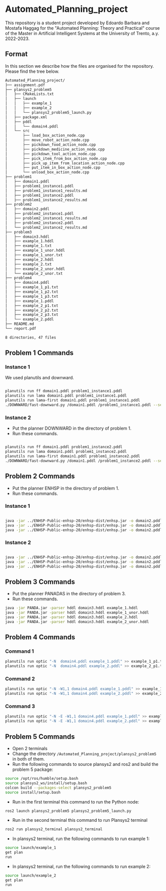 # Automated_Planning_project
This repository is a student project developed by Edoardo Barbara and Mostafa Haggag for the "Automated Planning: Theory and Practical" course of the Master in Artificial Intelligent Systems at the University of Trento, a.y. 2022-2023.
## Format
In this section we describe how the files are organised for the repository. Please find the tree below.
```bash
Automated_Planning_project/
├── assignment.pdf
├── plansys2_problem5
│   ├── CMakeLists.txt
│   ├── launch
│   │   ├── example_1
│   │   ├── example_2
│   │   └── plansys2_problem5_launch.py
│   ├── package.xml
│   ├── pddl
│   │   └── domain4.pddl
│   └── src
│       ├── load_box_action_node.cpp
│       ├── move_robot_action_node.cpp
│       ├── pickdown_food_action_node.cpp
│       ├── pickdown_medicine_action_node.cpp
│       ├── pickdown_tool_action_node.cpp
│       ├── pick_item_from_box_action_node.cpp
│       ├── pick_up_item_from_location_action_node.cpp
│       ├── put_item_in_box_action_node.cpp
│       └── unload_box_action_node.cpp
├── problem1
│   ├── domain1.pddl
│   ├── problem1_instance1.pddl
│   ├── problem1_instance1_results.md
│   ├── problem1_instance2.pddl
│   ├── problem1_instance2_results.md
├── problem2
│   ├── domain2.pddl
│   ├── problem2_instance1.pddl
│   ├── problem2_instance1_results.md
│   ├── problem2_instance2.pddl
│   └── problem2_instance2_results.md
├── problem3
│   ├── domain3.hddl
│   ├── example_1.hddl
│   ├── example_1.txt
│   ├── example_1_unor.hddl
│   ├── example_1_unor.txt
│   ├── example_2.hddl
│   ├── example_2.txt
│   ├── example_2_unor.hddl
│   └── example_2_unor.txt
├── problem4
│   ├── domain4.pddl
│   ├── example_1_p1.txt
│   ├── example_1_p2.txt
│   ├── example_1_p3.txt
│   ├── example_1.pddl
│   ├── example_2_p1.txt
│   ├── example_2_p2.txt
│   ├── example_2_p3.txt
│   └── example_2.pddl
├── README.md
└── report.pdf

8 directories, 47 files

```


## Problem 1 Commands
### Instance 1
We used planutils and downward. 
```bash

planutils run ff domain1.pddl problem1_instance1.pddl 
planutils run lama domain1.pddl problem1_instance1.pddl 
planutils run lama-first domain1.pddl problem1_instance1.pddl 
./DOWNWARD/fast-downward.py /domain1.pddl /problem1_instance1.pddl --search "astar(goalcount)"
```

### Instance 2
* Put the planner DOWNWARD in the directory of problem 1. 
* Run these commands.
```bash

planutils run ff domain1.pddl problem1_instance2.pddl 
planutils run lama domain1.pddl problem1_instance2.pddl 
planutils run lama-first domain1.pddl problem1_instance2.pddl 
./DOWNWARD/fast-downward.py /domain1.pddl /problem1_instance2.pddl --search "astar(goalcount)"

```


## Problem 2 Commands
* Put the planner ENHSP in the directory of problem 1. 
* Run these commands.
### Instance 1
```bash

java -jar ../ENHSP-Public-enhsp-20/enhsp-dist/enhsp.jar -o domain2.pddl -f problem2_instance1.pddl -planner sat-hadd
java -jar ../ENHSP-Public-enhsp-20/enhsp-dist/enhsp.jar -o domain2.pddl -f problem2_instance1.pddl -planner opt-blind
java -jar ../ENHSP-Public-enhsp-20/enhsp-dist/enhsp.jar -o domain2.pddl -f problem2_instance1.pddl -planner opt-hmax
```

### Instance 2
```bash

java -jar ../ENHSP-Public-enhsp-20/enhsp-dist/enhsp.jar -o domain2.pddl -f problem2_instance2.pddl -planner sat-hadd
java -jar ../ENHSP-Public-enhsp-20/enhsp-dist/enhsp.jar -o domain2.pddl -f problem2_instance2.pddl -planner opt-blind
java -jar ../ENHSP-Public-enhsp-20/enhsp-dist/enhsp.jar -o domain2.pddl -f problem2_instance2.pddl -planner opt-hmax

```

## Problem 3 Commands
* Put the planner PANADAS in the directory of problem 3. 
* Run these commands.

```bash
java -jar PANDA.jar -parser hddl domain3.hddl example_1.hddl 
java -jar PANDA.jar -parser hddl domain3.hddl example_1_unor.hddl
java -jar PANDA.jar -parser hddl domain3.hddl example_2.hddl 
java -jar PANDA.jar -parser hddl domain3.hddl example_2_unor.hddl 

```

## Problem 4 Commands
### Command 1
```bash
planutils run optic "-N  domain4.pddl example_1.pddl" >> example_1_p1.txt
planutils run optic "-N  domain4.pddl example_2.pddl" >> example_2_p1.txt

```

### Command 2
```bash
planutils run optic "-N -W1,1 domain4.pddl example_1.pddl" >> example_1_p2.txt
planutils run optic "-N -W1,1 domain4.pddl example_2.pddl" >> example_2_p2.txt

```
### Command 3
```bash
planutils run optic "-N -E -W1,1 domain4.pddl example_1.pddl" >> example_1_p3.txt
planutils run optic "-N -E -W1,1 domain4.pddl example_2.pddl" >> example_2_p3.txt

```
## Problem 5 Commands
* Open 2 terminals
* Change the directory ``/Automated_Planning_project/plansys2_problem5`` in both of them.
* Run the following commands to source plansys2 and ros2 and build the problem 5 package:

```bash
source /opt/ros/humble/setup.bash
source plansys2_ws/install/setup.bash
colcon build --packages-select plansys2_problem5
source install/setup.bash
```
* Run in the first terminal this command to run the Python node:
```bash
ros2 launch plansys2_problem5 plansys2_problem5_launch.py
```
* Run in the second terminal this command to run Plansys2 terminal
```bash
ros2 run plansys2_terminal plansys2_terminal
```
* In plansys2 terminal, run the following commands to run example 1:
```bash
source launch/example_1
get plan
run
```
* In plansys2 terminal, run the following commands to run example 2:
```bash
source launch/example_2
get plan
run
```
